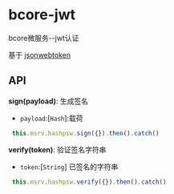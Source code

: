 # bcore-jwt

bcore微服务--jwt认证

基于 [jsonwebtoken](https://github.com/auth0/node-jsonwebtoken)

## API

**sign(payload)**:
生成签名

* `payload`:[`Hash`]:载荷

```js
 this.msrv.hashpsw.sign({}).then().catch()
```

**verify(token)**:
验证签名字符串

* `token`:[`String`] 已签名的字符串

```js
 this.msrv.hashpsw.verify({}).then().catch()
```